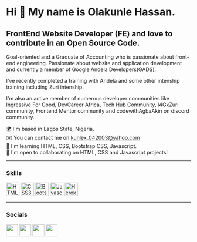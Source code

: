 <h1>Hi 👋 My name is Olakunle Hassan.</h1>

## FrontEnd Website Developer (FE) and love to contribute in an Open Source Code.

Goal-oriented and a Graduate of Accounting who is passionate about front-end engineering. Passionate about website and application development and currently a member of Google Andela Developers(GADS).

I've recently completed a training with Andela and some other intenship training including Zuri intenship.

I'm also an active member of numerous developer communities like Ingressive For Good, DevCareer Africa, Tech Hub Community, I4GxZuri community, Frontend Mentor community and codewithAgbaAkin on discord community.

🌍 I'm based in Lagos State, Nigeria. <br>
✉️ You can contact me on kunlex_042003@yahoo.com <br>
🧠 I'm learning HTML, CSS, Bootstrap CSS, Javascript. <br>
🤝 I'm open to collaborating on HTML, CSS and Javascript projects!

---

### Skills

<p align="left">
<a href="https://developer.mozilla.org/en-US/docs/Glossary/HTML5" target="_blank" rel="noreferrer"><img src="https://raw.githubusercontent.com/danielcranney/readme-generator/main/public/icons/skills/html5-colored.svg" width="36" height="36" alt="HTML5" /></a>
<a href="https://www.w3.org/TR/CSS/#css" target="_blank" rel="noreferrer"><img src="https://raw.githubusercontent.com/danielcranney/readme-generator/main/public/icons/skills/css3-colored.svg" width="36" height="36" alt="CSS3" /></a>
<a href="https://getbootstrap.com/" target="_blank" rel="noreferrer"><img src="https://raw.githubusercontent.com/danielcranney/readme-generator/main/public/icons/skills/bootstrap-colored.svg" width="36" height="36" alt="Bootstrap" /></a>
<a href="https://developer.mozilla.org/en-US/docs/Web/JavaScript" target="_blank" rel="noreferrer"><img src="https://raw.githubusercontent.com/danielcranney/readme-generator/main/public/icons/skills/javascript-colored.svg" width="36" height="36" alt="Javascript" /></a>
<a href="https://www.heroku.com/" target="_blank" rel="noreferrer"><img src="https://raw.githubusercontent.com/danielcranney/readme-generator/main/public/icons/skills/heroku-colored.svg" width="36" height="36" alt="Heroku" /></a>
</p>

---

### Socials

<p align="left">
<a href="https://discord.com/users/kngkay#7026" target="_blank" rel="noreferrer"><img src="https://raw.githubusercontent.com/danielcranney/readme-generator/main/public/icons/socials/discord.svg" width="32" height="32" /></a>
<a href="http://www.instagram.com/_kngkay" target="_blank" rel="noreferrer"><img src="https://raw.githubusercontent.com/danielcranney/readme-generator/main/public/icons/socials/instagram.svg" width="32" height="32" /></a>
<a href="https://www.linkedin.com/in/olakunle-hassan-741651175/" target="_blank" rel="noreferrer"><img src="https://raw.githubusercontent.com/danielcranney/readme-generator/main/public/icons/socials/linkedin.svg" width="32" height="32" /></a>
<a href="https://twitter.com/iam_kaylezy" target="_blank" rel="noreferrer"><img src="https://raw.githubusercontent.com/danielcranney/readme-generator/main/public/icons/socials/twitter.svg" width="32" height="32" /></a>
</p>
